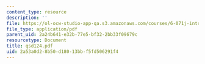 ```yaml
---
content_type: resource
description: ''
file: https://ol-ocw-studio-app-qa.s3.amazonaws.com/courses/6-071j-introduction-to-electronics-signals-and-measurement-spring-2006/2a53a0d28b50d18013bbf5fd506291f4_qsd124.pdf
file_type: application/pdf
parent_uid: 2a24b641-e32b-77e5-bf32-2bb33f09679c
resourcetype: Document
title: qsd124.pdf
uid: 2a53a0d2-8b50-d180-13bb-f5fd506291f4
---
```

